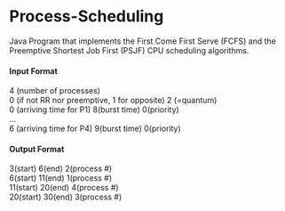 # Process-Scheduling

 Java Program that implements the First Come First Serve (FCFS) and the Preemptive Shortest Job First (PSJF) CPU scheduling algorithms. 

#### Input Format 

4 (number of processes)<br>
0 (if not RR nor preemptive, 1 for opposite) 2 (=quantum)<br>
0 (arriving time for P1) 8(burst time) 0(priority)<br>
…<br>
6 (arriving time for P4) 9(burst time) 0(priority)<br>

#### Output Format

3(start) 6(end) 2(process #)<br> 
6(start) 11(end) 1(process #)<br> 
11(start) 20(end) 4(process #)<br> 
20(start) 30(end) 3(process #)<br> 


